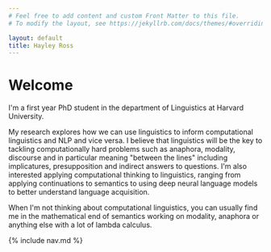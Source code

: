 ```yaml
---
# Feel free to add content and custom Front Matter to this file.
# To modify the layout, see https://jekyllrb.com/docs/themes/#overriding-theme-defaults

layout: default
title: Hayley Ross
---
```


# Welcome

I'm a first year PhD student in the department of Linguistics at Harvard University.

My research explores how we can use linguistics to inform computational linguistics and NLP and vice versa. I believe that linguistics will be the key to tackling computationally hard problems such as anaphora, modality, discourse and in particular meaning "between the lines" including implicatures, presupposition and indirect answers to questions. I'm also interested applying computational thinking to linguistics, ranging from applying continuations to semantics to using deep neural language models to better understand language acquisition.

When I'm not thinking about computational linguistics, you can usually find me in the mathematical end of semantics working on modality, anaphora or anything else with a lot of lambda calculus.

{% include nav.md %}

